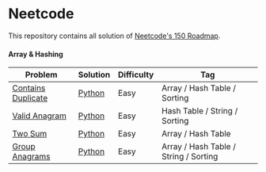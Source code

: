 # Neetcode

This repository contains all solution of [Neetcode's 150 Roadmap](https://neetcode.io/roadmap/).

#### Array & Hashing
| Problem | Solution | Difficulty | Tag |
| - | - | - | - |
| [Contains Duplicate](https://leetcode.com/problems/contains-duplicate/) | [Python](https://github.com/craftzmask/neetcode/blob/main/array_hashing/contains_duplicate.py) | Easy | Array / Hash Table / Sorting |
| [Valid Anagram](https://leetcode.com/problems/valid-anagram/) | [Python](https://github.com/craftzmask/neetcode/blob/main/array_hashing/valid_anagram.py) | Easy | Hash Table / String / Sorting |
| [Two Sum](https://leetcode.com/problems/two-sum/) | [Python](https://github.com/craftzmask/neetcode/blob/main/array_hashing/two_sum.py) | Easy | Array / Hash Table |
| [Group Anagrams](https://leetcode.com/problems/group-anagrams/) | [Python](https://github.com/craftzmask/neetcode/blob/main/array_hashing/group_anagram.py) | Easy | Array / Hash Table / String / Sorting |
